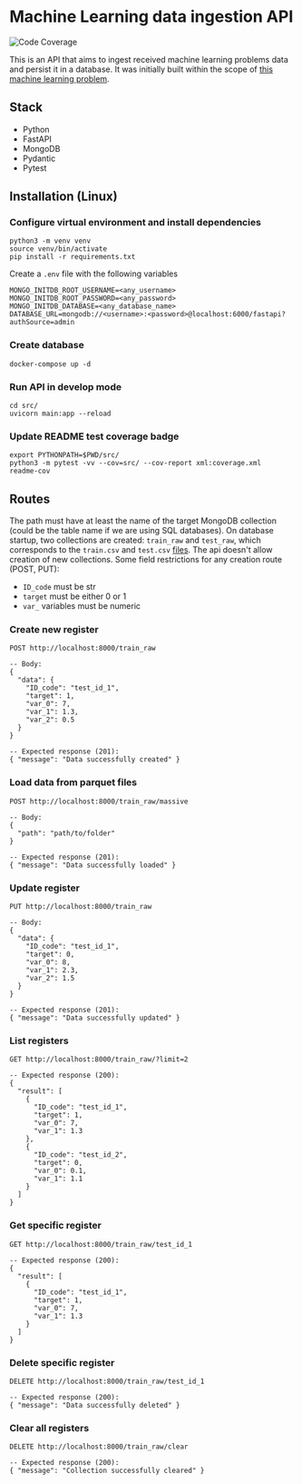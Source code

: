 # Machine Learning data ingestion API

![Code Coverage](https://img.shields.io/badge/Coverage-99%25-brightgreen.svg)

This is an API that aims to ingest received machine learning problems data and persist it in a database. It was initially built within the scope of [this machine learning problem](https://www.kaggle.com/competitions/santander-customer-transaction-prediction/overview). 

## Stack
- Python
- FastAPI
- MongoDB
- Pydantic
- Pytest

## Installation (Linux)
### Configure virtual environment and install dependencies
```
python3 -m venv venv
source venv/bin/activate
pip install -r requirements.txt
```
Create a `.env` file with the following variables
```
MONGO_INITDB_ROOT_USERNAME=<any_username>
MONGO_INITDB_ROOT_PASSWORD=<any_password>
MONGO_INITDB_DATABASE=<any_database_name>
DATABASE_URL=mongodb://<username>:<password>@localhost:6000/fastapi?authSource=admin
```

### Create database
```
docker-compose up -d
```

### Run API in develop mode
```
cd src/
uvicorn main:app --reload
```

### Update README test coverage badge
```
export PYTHONPATH=$PWD/src/
python3 -m pytest -vv --cov=src/ --cov-report xml:coverage.xml
readme-cov
```
## Routes
The path must have at least the name of the target MongoDB collection (could be the table name if we are using SQL databases). On database startup, two collections are created: `train_raw` and `test_raw`, which corresponds to the `train.csv` and `test.csv` [files](https://www.kaggle.com/competitions/santander-customer-transaction-prediction/data). The api doesn't allow creation of new collections.
Some field restrictions for any creation route (POST, PUT):
- `ID_code` must be str
- `target` must be either 0 or 1
- `var_` variables must be numeric

### Create new register
```
POST http://localhost:8000/train_raw

-- Body:
{
  "data": {
    "ID_code": "test_id_1",
    "target": 1,
    "var_0": 7, 
    "var_1": 1.3,
    "var_2": 0.5
  }
}

-- Expected response (201):
{ "message": "Data successfully created" }
```

### Load data from parquet files
```
POST http://localhost:8000/train_raw/massive

-- Body:
{
  "path": "path/to/folder"
}

-- Expected response (201):
{ "message": "Data successfully loaded" }
```

### Update register
```
PUT http://localhost:8000/train_raw

-- Body:
{
  "data": {
    "ID_code": "test_id_1",
    "target": 0,
    "var_0": 8, 
    "var_1": 2.3,
    "var_2": 1.5
  }
}

-- Expected response (201):
{ "message": "Data successfully updated" }
```

### List registers
```
GET http://localhost:8000/train_raw/?limit=2

-- Expected response (200):
{
  "result": [
    {
      "ID_code": "test_id_1",
      "target": 1,
      "var_0": 7, 
      "var_1": 1.3
    },
    {
      "ID_code": "test_id_2",
      "target": 0,
      "var_0": 0.1, 
      "var_1": 1.1
    }
  ]
}
```

### Get specific register
```
GET http://localhost:8000/train_raw/test_id_1

-- Expected response (200):
{
  "result": [
    {
      "ID_code": "test_id_1",
      "target": 1,
      "var_0": 7, 
      "var_1": 1.3
    }
  ]
}
```

### Delete specific register
```
DELETE http://localhost:8000/train_raw/test_id_1

-- Expected response (200):
{ "message": "Data successfully deleted" }
```

### Clear all registers
```
DELETE http://localhost:8000/train_raw/clear

-- Expected response (200):
{ "message": "Collection successfully cleared" }
```
